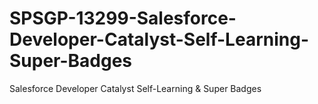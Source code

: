 # SPSGP-13299-Salesforce-Developer-Catalyst-Self-Learning-Super-Badges
Salesforce Developer Catalyst Self-Learning &amp; Super Badges

